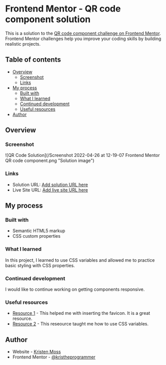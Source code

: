 # Frontend Mentor - QR code component solution

This is a solution to the [QR code component challenge on Frontend Mentor](https://www.frontendmentor.io/challenges/qr-code-component-iux_sIO_H). Frontend Mentor challenges help you improve your coding skills by building realistic projects. 

## Table of contents

- [Overview](#overview)
  - [Screenshot](#screenshot)
  - [Links](#links)
- [My process](#my-process)
  - [Built with](#built-with)
  - [What I learned](#what-i-learned)
  - [Continued development](#continued-development)
  - [Useful resources](#useful-resources)
- [Author](#author)


## Overview

### Screenshot

![QR Code Solution](/Screenshot 2022-04-26 at 12-19-07 Frontend Mentor QR code component.png "Solution image")


### Links

- Solution URL: [Add solution URL here](https://your-solution-url.com)
- Live Site URL: [Add live site URL here](https://your-live-site-url.com)


## My process

### Built with

- Semantic HTML5 markup
- CSS custom properties


### What I learned

In this project, I learned to use CSS variables and allowed me to practice basic styling with CSS properties.


### Continued development

I would like to continue working on getting components responsive.


### Useful resources

- [Resource 1](https://www.w3schools.com/howto/howto_html_favicon.asp) - This helped me with inserting the favicon. It is a great resource.
- [Resource 2](https://www.w3schools.com/css/css3_variables.asp) - This reseource taught me how to use CSS variables.

## Author

- Website - [Kristen Moss](https://github.com/kristheprogrammer)
- Frontend Mentor - [@kristheprogrammer](https://www.frontendmentor.io/profile/kristheprogrammer)
